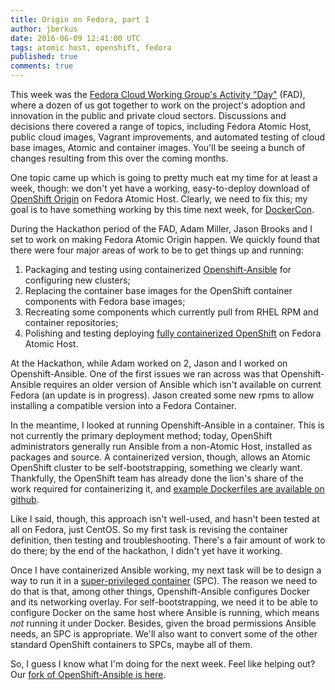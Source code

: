 ```yaml
---
title: Origin on Fedora, part 1
author: jberkus
date: 2016-06-09 12:41:00 UTC
tags: atomic host, openshift, fedora
published: true
comments: true
---
```


This week was the [Fedora Cloud Working Group's Activity "Day"](https://fedoraproject.org/wiki/FAD_Cloud_WG_2016) (FAD), where a dozen of us got together to work on the project's adoption and innovation in the public and private cloud sectors.  Discussions and decisions there covered a range of topics, including Fedora Atomic Host, public cloud images, Vagrant improvements, and automated testing of cloud base images, Atomic and container images. You'll be seeing a bunch of changes resulting from this over the coming months.

One topic came up which is going to pretty much eat my time for at least a week, though: we don't yet have a working, easy-to-deploy download of [OpenShift Origin](https://github.com/openshift/origin) on Fedora Atomic Host.  Clearly, we need to fix this; my goal is to have something working by this time next week, for [DockerCon](http://dockercon.com/).

During the Hackathon period of the FAD, Adam Miller, Jason Brooks and I set to work on making Fedora Atomic Origin happen.  We quickly found that there were four major areas of work to be to get things up and running:

1. Packaging and testing using containerized [Openshift-Ansible](https://github.com/fedora-cloud/openshift-ansible/) for configuring new clusters;
2. Replacing the container base images for the OpenShift container components with Fedora base images;
3. Recreating some components which currently pull from RHEL RPM and container repositories;
2. Polishing and testing deploying [fully containerized OpenShift](https://github.com/fedora-cloud/openshift-ansible/blob/master/README_CONTAINERIZED_INSTALLATION.md) on Fedora Atomic Host.

At the Hackathon, while Adam worked on 2, Jason and I worked on Openshift-Ansible. One of the first issues we ran across was that Openshift-Ansible requires an older version of Ansible which isn't available on current Fedora (an update is in progress).  Jason created some new rpms to allow installing a compatible version into a Fedora Container.

In the meantime, I looked at running Openshift-Ansible in a container.  This is not currently the primary deployment method; today, OpenShift administrators generally run Ansible from a non-Atomic Host, installed as packages and source.  A containerized version, though, allows an Atomic OpenShift cluster to be self-bootstrapping, something we clearly want.  Thankfully, the OpenShift team has already done the lion's share of the work required for containerizing it, and [example Dockerfiles are available on github](https://github.com/fedora-cloud/openshift-ansible/blob/master/Dockerfile).

Like I said, though, this approach isn't well-used, and hasn't been tested at all on Fedora, just CentOS.  So my first task is revising the container definition, then testing and troubleshooting.  There's a fair amount of work to do there; by the end of the hackathon, I didn't yet have it working.

Once I have containerized Ansible working, my next task will be to design a way to run it in a [super-privileged container](http://www.projectatomic.io/blog/2015/09/using-a-spc-to-troubleshoot-containers/) (SPC).  The reason we need to do that is that, among other things, Openshift-Ansible configures Docker and its networking overlay.  For self-bootstrapping, we need it to be able to configure Docker on the same host where Ansible is running, which means *not* running it under Docker.  Besides, given the broad permissions Ansible needs, an SPC is appropriate. We'll also want to convert some of the other standard OpenShift containers to SPCs, maybe all of them.

So, I guess I know what I'm doing for the next week.  Feel like helping out?  Our [fork of OpenShift-Ansible is here](https://github.com/fedora-cloud/openshift-ansible/).
